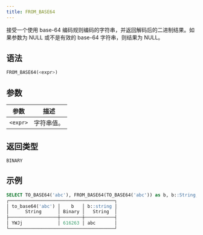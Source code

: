 ```yaml
---
title: FROM_BASE64
---
```


接受一个使用 base-64 编码规则编码的字符串，并返回解码后的二进制结果。如果参数为 NULL 或不是有效的 base-64 字符串，则结果为 NULL。

## 语法

```sql
FROM_BASE64(<expr>)
```

## 参数

| 参数      | 描述       |
|-----------|------------|
| `<expr>`  | 字符串值。 |

## 返回类型

`BINARY`

## 示例

```sql
SELECT TO_BASE64('abc'), FROM_BASE64(TO_BASE64('abc')) as b, b::String;
┌───────────────────────────────────────┐
│ to_base64('abc') │    b   │ b::string │
│      String      │ Binary │   String  │
├──────────────────┼────────┼───────────┤
│ YWJj             │ 616263 │ abc       │
└───────────────────────────────────────┘
```